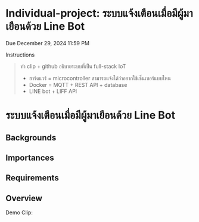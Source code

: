 # Individual-project: ระบบแจ้งเตือนเมื่อมีผู้มาเยือนด้วย Line Bot

Due December 29, 2024 11:59 PM

Instructions

>ทำ clip + github อธิบายระบบที่เป็น full-stack IoT
> - ฮาร์ดแวร์ = microcontroller สามารถแจ้งได้ว่าอยากใช้เซ็นเซอร์แบบไหน
> - Docker = MQTT + REST API + database
> - LINE bot + LIFF API


# ระบบแจ้งเตือนเมื่อมีผู้มาเยือนด้วย Line Bot

## Backgrounds



## Importances



## Requirements



## Overview



Demo Clip: 
